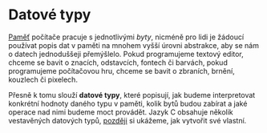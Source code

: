 # Datové typy
[Paměť](pamet.md) počítače pracuje s jednotlivými *byty*, nicméně pro lidi
je žádoucí používat popis dat v paměti na mnohem vyšší úrovni abstrakce, aby se nám o datech
jednoduššeji přemýšlelo. Pokud programujeme textový editor, chceme se bavit o znacích, odstavcích,
fontech či barvách, pokud programujeme počítačovou hru, chceme se bavit o zbraních, brnění, kouzlech
či pixelech.

Přesně k tomu slouží **datové typy**, které popisují, jak budeme interpretovat konkrétní hodnoty
daného typu v paměti, kolik bytů budou zabírat a jaké operace nad nimi budeme moct provádět. Jazyk C
obsahuje několik vestavěných datových typů, [později](c_struktury.md) si ukážeme, jak vytvořit
své vlastní.
